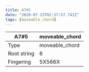 ```yaml
---
title: A7#5
date: "2020-07-23T02:37:57.741Z"
tags: [moveable_chord]
---
```


|A7#5|moveable_chord|
|---|---|
|Type|moveable_chord|
|Root string|6|
|Fingering|5X566X|

